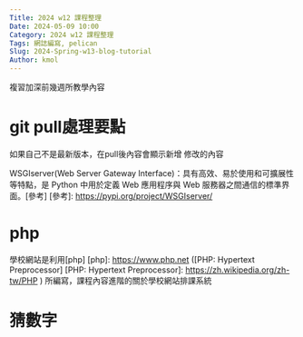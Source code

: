 ```yaml
---
Title: 2024 w12 課程整理
Date: 2024-05-09 10:00
Category: 2024 w12 課程整理
Tags: 網誌編寫, pelican
Slug: 2024-Spring-w13-blog-tutorial
Author: kmol
---
```


複習加深前幾週所教學內容

<!-- PELICAN_END_SUMMARY -->

# git pull處理要點
如果自己不是最新版本，在pull後內容會顯示新增 修改的內容

WSGIserver(Web Server Gateway Interface)：具有高效、易於使用和可擴展性等特點，是 Python 中用於定義 Web 應用程序與 Web 服務器之間通信的標準界面。[參考] 
[參考]: https://pypi.org/project/WSGIserver/  

# php

學校網站是利用[php] 
[php]:  https://www.php.net  ([PHP: Hypertext Preprocessor] [PHP: Hypertext Preprocessor]: https://zh.wikipedia.org/zh-tw/PHP  ) 所編寫，課程內容進階的關於學校網站排課系統

# 猜數字

